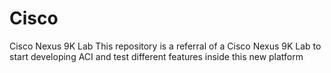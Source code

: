 # Cisco
Cisco Nexus 9K Lab
This repository is a referral of a Cisco Nexus 9K Lab to start developing ACI and test different features inside this new platform
